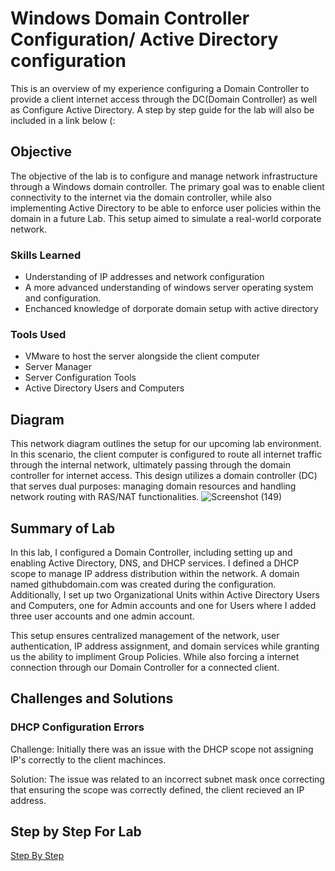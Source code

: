 # Windows Domain Controller Configuration/ Active Directory configuration
This is an overview of my experience configuring a Domain Controller to provide a client internet access through the DC(Domain Controller) as well as Configure Active Directory. A step by step guide for the lab will also be included in a link below (:

## Objective
The objective of the lab is to configure and manage network infrastructure through a Windows domain controller. The primary goal was to enable client connectivity to the internet via the domain controller, while also implementing Active Directory to be able to enforce user policies within the domain in a future Lab. This setup aimed to simulate a real-world corporate network. 

### Skills Learned

- Understanding of IP addresses and network configuration
- A more advanced understanding of windows server operating system and configuration.
- Enchanced knowledge of dorporate domain setup with active directory


### Tools Used

- VMware to host the server alongside the client computer
- Server Manager
- Server Configuration Tools
- Active Directory Users and Computers
  

## Diagram
This network diagram outlines the setup for our upcoming lab environment. In this scenario, the client computer is configured to route all internet traffic through the internal network, ultimately passing through the domain controller for internet access. This design utilizes a domain controller (DC) that serves dual purposes: managing domain resources and handling network routing with RAS/NAT functionalities. 
![Screenshot (149)](https://github.com/user-attachments/assets/5dadffeb-147c-433e-9fca-5804f720ba44)

## Summary of Lab
In this lab, I configured a Domain Controller, including setting up and enabling Active Directory, DNS, and DHCP services. I defined a DHCP scope to manage IP address distribution within the network. A domain named githubdomain.com was created during the configuration. Additionally, I set up two Organizational Units within Active Directory Users and Computers, one for Admin accounts and one for Users where I added three user accounts and one admin account.

This setup ensures centralized management of the network, user authentication, IP address assignment, and domain services while granting us the ability to impliment Group Policies. While also forcing a internet connection through our Domain Controller for a connected client. 

## Challenges and Solutions
### DHCP Configuration Errors
Challenge: Initially there was an issue with the DHCP scope not assigning IP's correctly to the client machinces.

Solution: The issue was related to an incorrect subnet mask once correcting that ensuring the scope was correctly defined, the client recieved an IP address. 

## Step by Step For Lab
<a href="https://github.com/karamkamal1/Domain_Controller-Active-Directory_Configuration_Lab.md/blob/b877a1ccfceb92ad4a78eb88b346e8d98b5f9a47/Step_by_step_Domain_Controller_%26_Active_Directory_Lab.md">Step By Step</a>
